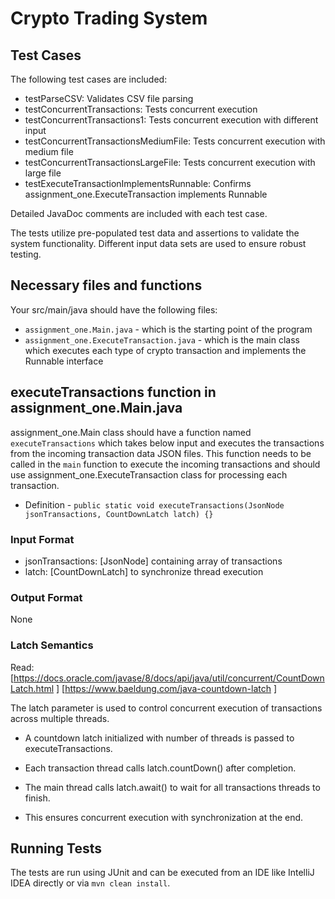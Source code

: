 # Crypto Trading System


## Test Cases

The following test cases are included:

- testParseCSV: Validates CSV file parsing
- testConcurrentTransactions: Tests concurrent execution
- testConcurrentTransactions1: Tests concurrent execution with different input
- testConcurrentTransactionsMediumFile: Tests concurrent execution with medium file
- testConcurrentTransactionsLargeFile: Tests concurrent execution with large file
- testExecuteTransactionImplementsRunnable: Confirms assignment_one.ExecuteTransaction implements Runnable

Detailed JavaDoc comments are included with each test case.

The tests utilize pre-populated test data and assertions to validate the system functionality. 
Different input data sets are used to ensure robust testing.

## Necessary files and functions
Your src/main/java should have the following files:
- `assignment_one.Main.java` - which is the starting point of the program
- `assignment_one.ExecuteTransaction.java` - which is the main class which executes each type of crypto transaction and implements the Runnable interface

## executeTransactions function in assignment_one.Main.java

assignment_one.Main class should have a function named `executeTransactions` which takes below input and executes the transactions
from the incoming transaction data JSON files. This function needs to be called in the `main` function to execute the
incoming transactions and should use assignment_one.ExecuteTransaction class for processing each transaction.
- Definition - `public static void executeTransactions(JsonNode jsonTransactions, CountDownLatch latch) {}`

### Input Format

- jsonTransactions: [JsonNode] containing array of transactions
- latch: [CountDownLatch] to synchronize thread execution

### Output Format

None

### Latch Semantics
Read:
[https://docs.oracle.com/javase/8/docs/api/java/util/concurrent/CountDownLatch.html ]
[https://www.baeldung.com/java-countdown-latch ]


The latch parameter is used to control concurrent execution of transactions across multiple threads.

- A countdown latch initialized with number of threads is passed to executeTransactions.

- Each transaction thread calls latch.countDown() after completion.

- The main thread calls latch.await() to wait for all transactions threads to finish.

- This ensures concurrent execution with synchronization at the end.


## Running Tests

The tests are run using JUnit and can be executed from an IDE like IntelliJ IDEA directly or via `mvn clean install`.
